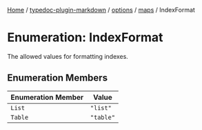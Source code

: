 [Home](../../../../../README.md) / [typedoc-plugin-markdown](../../../../README.md) / [options](../../../README.md) / [maps](../README.md) / IndexFormat

# Enumeration: IndexFormat

The allowed values for formatting indexes.

## Enumeration Members

| Enumeration Member | Value     |
| ------------------ | --------- |
| `List`             | `"list"`  |
| `Table`            | `"table"` |
